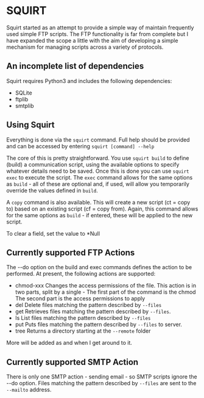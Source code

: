 # SQUIRT #
Squirt started as an attempt to provide a simple way of maintain frequently used simple FTP scripts. The FTP functionality is far from complete but I have expanded the scope a little with the aim of developing a simple mechanism for managing scripts across a variety of protocols. 

## An incomplete list of dependencies ##
Squirt requires Python3 and includes the following dependencies:
- SQLite
- ftplib
- smtplib

## Using Squirt ##
Everything is done via the `squirt` command. Full help should be provided and can be accessed by entering `squirt [command] --help`

The core of this is pretty straightforward. You use `squirt build` to define (build) a communication script, using the available options to specify whatever details need to be saved. Once this is done you can use `squirt exec` to execute the script. The `exec` command allows for the same options as `build` - all of these are optional and, if used, will allow you temporarily override the values defined in `build`.

A `copy` command is also available. This will create a new script (ct = copy to) based on an existing script (cf = copy from). Again, this command allows for the same options as `build` - if entered, these will be applied to the new script.
 
To clear a field, set the value to *Null

## Currently supported FTP Actions ##
The --do option on the build and exec commands defines the action to be performed. At present, the following actions are supported:
- chmod-xxx   Changes the access permissions of the file.
              This action is in two parts, split by a single -
              The first part of the command is the chmod
              The second part is the access permissions to apply
- del         Delete files matching the pattern described by `--files`
- get         Retrieves files matching the pattern described by `--files`. 
- ls          List files matching the pattern described by `--files`
- put         Puts files matching the pattern described by `--files` to server. 
- tree        Returns a directory starting at the `--remote` folder

More will be added as and when I get around to it.

## Currently supported SMTP Action ##
There is only one SMTP action - sending email - so SMTP scripts ignore the --do option. Files matching the pattern described by `--files` are sent to the `--mailto` address.
